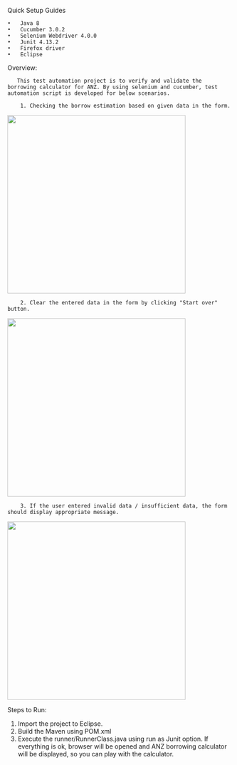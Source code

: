 Quick Setup Guides

	•   Java 8
	•   Cucumber 3.0.2
	•   Selenium Webdriver 4.0.0
	•   Junit 4.13.2
	•   Firefox driver
	•   Eclipse

Overview:
       
       This test automation project is to verify and validate the borrowing calculator for ANZ. By using selenium and cucumber, test automation script is developed for below scenarios.
  
		1. Checking the borrow estimation based on given data in the form.		
	
<img height=400 src="https://user-images.githubusercontent.com/47217366/152317340-52aecb13-1280-4602-929c-bd881e27804e.png"/>

		2. Clear the entered data in the form by clicking "Start over" button.
		
<img height=400 src="https://user-images.githubusercontent.com/47217366/152317217-94d28c94-d38a-4899-b25f-569b0060441f.png"/>

		3. If the user entered invalid data / insufficient data, the form should display appropriate message.
		

<img height=400 src="https://user-images.githubusercontent.com/47217366/152317371-a5cecb0e-8f63-42e1-a81d-bb8dba58d359.png"/>		
	
Steps to Run:

1.	Import the project to Eclipse.
2.	Build the Maven using POM.xml
3.	Execute the runner/RunnerClass.java using run as Junit option. If everything is ok, browser will be opened and ANZ borrowing calculator will be displayed, so you can play with the calculator.


  
